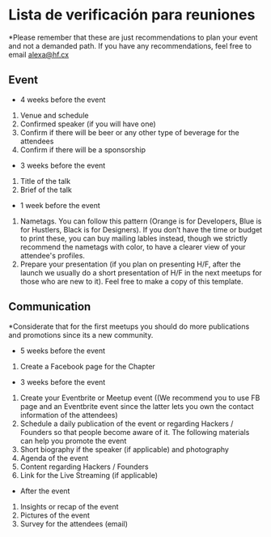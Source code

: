 # Lista de verificación para reuniones

*Please remember that these are just recommendations to plan your event and not a demanded path. If you have any recommendations, feel free to email alexa@hf.cx

## Event

- 4 weeks before the event

1. Venue and schedule
2. Confirmed speaker (if you will have one)
3. Confirm if there will be beer or any other type of beverage for the attendees
4. Confirm if there will be a sponsorship

- 3 weeks before the event

1. Title of the talk 
2. Brief of the talk

- 1 week before the event

1. Nametags. You can follow this pattern (Orange is for Developers, Blue is for Hustlers, Black is for Designers). If you don’t have the time or budget to print these, you can buy mailing lables instead, though we strictly recommend the nametags with color, to have a clearer view of your attendee's profiles.
2. Prepare your presentation (if you plan on presenting H/F, after the launch we usually do a short presentation of H/F in the next meetups for those who are new to it). Feel free to make a copy of this template.

## Communication

*Considerate that for the first meetups you should do more publications and promotions since its a new community.

- 5 weeks before the event

1. Create a Facebook page for the Chapter 

- 3 weeks before the event

1. Create your Eventbrite or Meetup event ((We recommend you to use FB page and an Eventbrite event since the latter lets you own the contact information of the attendees)
2. Schedule a daily publication of the event or regarding Hackers / Founders so that people become aware of it. The following materials can help you promote the event 
3. Short biography if the speaker (if applicable) and photography
4. Agenda of the event
5. Content regarding Hackers / Founders
6. Link for the Live Streaming (if applicable)

- After the event

1. Insights or recap of the event
2. Pictures of the event
3. Survey for the attendees (email)
